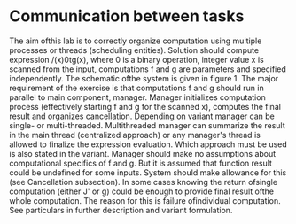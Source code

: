 # Communication between tasks
The aim ofthis lab is to correctly organize computation using multiple processes
or threads (scheduling entities). Solution should compute expression /(x)0tg(x),
where 0 is a binary operation, integer value x is scanned from the input, computations f and g are parameters and specified independently. The schematic ofthe
system is given in figure 1. The major requirement of the exercise is that computations f and g should run in parallel to main component, manager. Manager
initializes computation process (effectively starting f and g for the scanned x),
computes the final result and organizes cancellation. Depending on variant manager can be single- or multi-threaded. Multithreaded manager can summarize the
result in the main thread (centralized approach) or any manager's thread is allowed to finalize the expression evaluation. Which approach must be used is also
stated in the variant. Manager should make no assumptions about computational
specifics of f and g. But it is assumed that function result could be undefined
for some inputs. System should make allowance for this (see Cancellation subsection). In some cases knowing the return ofsingle computation (either J' or g)
could be enough to provide final result ofthe whole computation. The reason for
this is failure ofindividual computation. See particulars in further description and
variant formulation.
